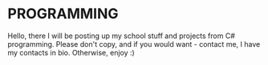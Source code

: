 # PROGRAMMING
Hello, there I will be posting up my school stuff and projects from C# programming.
Please don't copy, and if you would want - contact me, I have my contacts in bio.
Otherwise, enjoy :)
